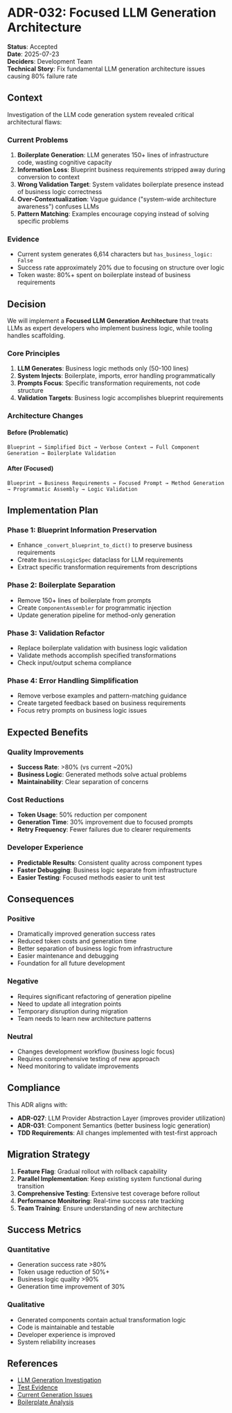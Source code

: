 # ADR-032: Focused LLM Generation Architecture

**Status**: Accepted  
**Date**: 2025-07-23  
**Deciders**: Development Team  
**Technical Story**: Fix fundamental LLM generation architecture issues causing 80% failure rate

## Context

Investigation of the LLM code generation system revealed critical architectural flaws:

### Current Problems
1. **Boilerplate Generation**: LLM generates 150+ lines of infrastructure code, wasting cognitive capacity
2. **Information Loss**: Blueprint business requirements stripped away during conversion to context
3. **Wrong Validation Target**: System validates boilerplate presence instead of business logic correctness
4. **Over-Contextualization**: Vague guidance ("system-wide architecture awareness") confuses LLMs
5. **Pattern Matching**: Examples encourage copying instead of solving specific problems

### Evidence
- Current system generates 6,614 characters but `has_business_logic: False`
- Success rate approximately 20% due to focusing on structure over logic
- Token waste: 80%+ spent on boilerplate instead of business requirements

## Decision

We will implement a **Focused LLM Generation Architecture** that treats LLMs as expert developers who implement business logic, while tooling handles scaffolding.

### Core Principles

1. **LLM Generates**: Business logic methods only (50-100 lines)
2. **System Injects**: Boilerplate, imports, error handling programmatically  
3. **Prompts Focus**: Specific transformation requirements, not code structure
4. **Validation Targets**: Business logic accomplishes blueprint requirements

### Architecture Changes

#### Before (Problematic)
```
Blueprint → Simplified Dict → Verbose Context → Full Component Generation → Boilerplate Validation
```

#### After (Focused)  
```
Blueprint → Business Requirements → Focused Prompt → Method Generation → Programmatic Assembly → Logic Validation
```

## Implementation Plan

### Phase 1: Blueprint Information Preservation
- Enhance `_convert_blueprint_to_dict()` to preserve business requirements
- Create `BusinessLogicSpec` dataclass for LLM requirements
- Extract specific transformation requirements from descriptions

### Phase 2: Boilerplate Separation
- Remove 150+ lines of boilerplate from prompts
- Create `ComponentAssembler` for programmatic injection
- Update generation pipeline for method-only generation

### Phase 3: Validation Refactor
- Replace boilerplate validation with business logic validation
- Validate methods accomplish specified transformations
- Check input/output schema compliance

### Phase 4: Error Handling Simplification
- Remove verbose examples and pattern-matching guidance
- Create targeted feedback based on business requirements
- Focus retry prompts on business logic issues

## Expected Benefits

### Quality Improvements
- **Success Rate**: >80% (vs current ~20%)  
- **Business Logic**: Generated methods solve actual problems
- **Maintainability**: Clear separation of concerns

### Cost Reductions
- **Token Usage**: 50% reduction per component
- **Generation Time**: 30% improvement due to focused prompts
- **Retry Frequency**: Fewer failures due to clearer requirements

### Developer Experience
- **Predictable Results**: Consistent quality across component types
- **Faster Debugging**: Business logic separate from infrastructure
- **Easier Testing**: Focused methods easier to unit test

## Consequences

### Positive
- Dramatically improved generation success rates
- Reduced token costs and generation time
- Better separation of business logic from infrastructure
- Easier maintenance and debugging
- Foundation for all future development

### Negative  
- Requires significant refactoring of generation pipeline
- Need to update all integration points
- Temporary disruption during migration
- Team needs to learn new architecture patterns

### Neutral
- Changes development workflow (business logic focus)
- Requires comprehensive testing of new approach
- Need monitoring to validate improvements

## Compliance

This ADR aligns with:
- **ADR-027**: LLM Provider Abstraction Layer (improves provider utilization)
- **ADR-031**: Component Semantics (better business logic generation)
- **TDD Requirements**: All changes implemented with test-first approach

## Migration Strategy

1. **Feature Flag**: Gradual rollout with rollback capability
2. **Parallel Implementation**: Keep existing system functional during transition  
3. **Comprehensive Testing**: Extensive test coverage before rollout
4. **Performance Monitoring**: Real-time success rate tracking
5. **Team Training**: Ensure understanding of new architecture

## Success Metrics

### Quantitative
- Generation success rate >80%
- Token usage reduction of 50%+
- Business logic quality >90%
- Generation time improvement of 30%

### Qualitative
- Generated components contain actual transformation logic
- Code is maintainable and testable
- Developer experience is improved
- System reliability increases

## References

- [LLM Generation Investigation](../../code_generation_experiments/FINDINGS_SUMMARY.md)
- [Test Evidence](../../code_generation_experiments/)
- [Current Generation Issues](../../code_generation_experiments/02_blueprint_information_flow_analysis.md)
- [Boilerplate Analysis](../../code_generation_experiments/03_boilerplate_analysis.md)